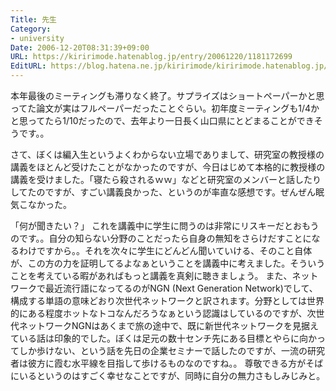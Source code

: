 ```yaml
---
Title: 先生
Category:
- university
Date: 2006-12-20T08:31:39+09:00
URL: https://kiririmode.hatenablog.jp/entry/20061220/1181172699
EditURL: https://blog.hatena.ne.jp/kiririmode/kiririmode.hatenablog.jp/atom/entry/8454420450078217797
---
```


本年最後のミーティングも滞りなく終了。サプライズはショートペーパーかと思ってた論文が実はフルペーパーだったことぐらい。初年度ミーティングも1/4かと思ってたら1/10だったので、去年より一日長く山口県にとどまることができそうです。。


さて、ぼくは編入生というよくわからない立場でありまして、研究室の教授様の講義をほとんど受けたことがなかったのですが、今日はじめて本格的に教授様の講義を受けました。「寝たら殺されるｗｗ」などと研究室のメンバーと話したりしてたのですが、すごい講義良かった、というのが率直な感想です。ぜんぜん眠気こなかった。


「何が聞きたい？」
これを講義中に学生に問うのは非常にリスキーだとおもうのです。。自分の知らない分野のことだったら自身の無知をさらけだすことになるわけですから。。それを次々に学生にどんどん聞いていける、そのこと自体が、この方の力を証明してるよなぁということを講義中に考えました。そういうことを考えている暇があればもっと講義を真剣に聴きましょう。
また、ネットワークで最近流行語になってるのがNGN (Next Generation Network)でして、構成する単語の意味どおり次世代ネットワークと訳されます。分野としては世界的にある程度ホットなトコなんだろうなぁという認識はしているのですが、次世代ネットワークNGNはあくまで旅の途中で、既に新世代ネットワークを見据えている話は印象的でした。ぼくは足元の数十センチ先にある目標とやらに向かってしか歩けない、という話を先日の企業セミナーで話したのですが、一流の研究者は彼方に霞む水平線を目指して歩けるものなのですね。。
尊敬できる方がそばにいるというのはすごく幸せなことですが、同時に自分の無力さもしみじみと。 
